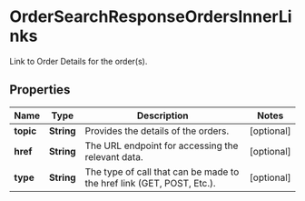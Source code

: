 

# OrderSearchResponseOrdersInnerLinks

Link to Order Details for the order(s).

## Properties

| Name | Type | Description | Notes |
|------------ | ------------- | ------------- | -------------|
|**topic** | **String** | Provides the details of the orders. |  [optional] |
|**href** | **String** | The URL endpoint for accessing the relevant data. |  [optional] |
|**type** | **String** | The type of call that can be made to the href link (GET, POST, Etc.). |  [optional] |



